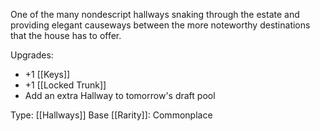 One of the many nondescript hallways snaking through the estate and providing elegant causeways between the more noteworthy destinations that the house has to offer.

Upgrades:
- +1 [[Keys]]
- +1 [[Locked Trunk]]
- Add an extra Hallway to tomorrow's draft pool

Type: [[Hallways]]
Base [[Rarity]]: Commonplace
